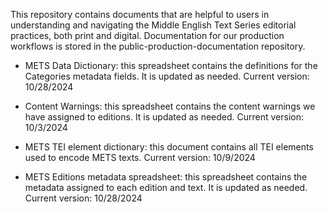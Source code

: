 This repository contains documents that are helpful to users in understanding and navigating the Middle English Text Series editorial practices, both print and digital. Documentation for our production workflows is stored in the public-production-documentation repository.

- METS Data Dictionary: this spreadsheet contains the definitions for the Categories metadata fields. It is updated as needed.
Current version: 10/28/2024
- Content Warnings: this spreadsheet contains the content warnings we have assigned to editions. It is updated as needed. Current version: 10/3/2024

- METS TEI element dictionary: this document contains all TEI elements used to encode METS texts. Current version: 10/9/2024

- METS Editions metadata spreadsheet: this spreadsheet contains the metadata assigned to each edition and text. It is updated as needed. Current version: 10/28/2024
